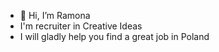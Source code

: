 - 👋 Hi, I’m Ramona
- I'm recruiter in Creative Ideas
- I will gladly help you find a great job in Poland
